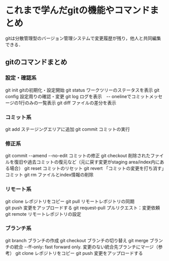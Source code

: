 # これまで学んだgitの機能やコマンドまとめ
gitは分散管理型のバージョン管理システムで変更履歴が残り，他人と共同編集できる．

## gitのコマンドまとめ
### 設定・確認系
git init    gitの初期化・設定開始
git status  ワークツリーのステータスを表示
 git config 設定周りの確認・変更
git log     ログを表示　-- onelineでコミットメッセージの1行のみの一覧表示
git diff    ファイルの差分を表示

### コミット系
git add     ステージングエリアに追加
git commit  コミットの実行

### 修正系
git commit --amend --no-edit    コミットの修正
git checkout    削除されたファイルを復旧や過去コミットの復元など（元に戻す変更がstaging area/index内にある場合）
git reset   コミットのリセット
git revert  「コミットの変更を打ち消す」コミット
git rm  ファイルとindex情報の削除

### リモート系
git clone   レポジトリをコピー
git pull    リモートレポジトリの同期	
git push    変更をアップロードする
git request-pull    プルリクエスト：変更依頼
git remote  リモートレポジトリの設定

### ブランチ系
git branch  ブランチの作成
git checkout    ブランチの切り替え
git merge   ブランチの統合  --ff-only: fast forward only. 変更のない統合先ブランチにマージ（参考）
git clone   レポジトリをコピー
git push    変更をアップロードする
